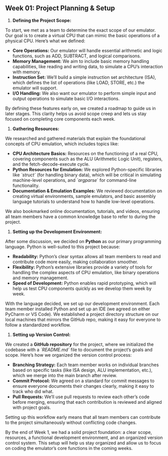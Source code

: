 ## **Week 01: Project Planning & Setup**

1. **Defining the Project Scope:**

To start, we met as a team to determine the exact scope of our emulator. Our goal is to create a virtual CPU that can mimic the basic operations of a physical CPU. Here’s what we defined:

- **Core Operations:** Our emulator will handle essential arithmetic and logic functions, such as ADD, SUBTRACT, and logical comparisons.
- **Memory Management:** We aim to include basic memory handling capabilities, like reading and writing data, to simulate a CPU’s interaction with memory.
- **Instruction Set:** We’ll build a simple instruction set architecture (ISA), which defines the list of operations (like LOAD, STORE, etc.) the emulator will support.
- **I/O Handling:** We also want our emulator to perform simple input and output operations to simulate basic I/O interactions.

By defining these features early on, we created a roadmap to guide us in later stages. This clarity helps us avoid scope creep and lets us stay focused on completing core components each week.

1. **Gathering Resources:**

We researched and gathered materials that explain the foundational concepts of CPU emulation, which includes topics like:

- **CPU Architecture Basics:** Resources on the functioning of a real CPU, covering components such as the ALU (Arithmetic Logic Unit), registers, and the fetch-decode-execute cycle.
- **Python Resources for Emulation:** We explored Python-specific libraries like _\`struct\`_ (for handling binary data), which will be critical in simulating machine-level operations, and _\`argparse_\` for command-line functionality.
- **Documentation & Emulation Examples:** We reviewed documentation on creating virtual environments, sample emulators, and basic assembly language tutorials to understand how to handle low-level operations.

We also bookmarked online documentation, tutorials, and videos, ensuring all team members have a common knowledge base to refer to during the project.

1. **Setting up the Development Environment:**

After some discussion, we decided on **Python** as our primary programming language. Python is well-suited to this project because:

- **Readability:** Python’s clear syntax allows all team members to read and contribute code more easily, making collaboration smoother.
- **Flexibility:** Python’s extensive libraries provide a variety of tools for handling the complex aspects of CPU emulation, like binary operations and memory management.
- **Speed of Development:** Python enables rapid prototyping, which will help us test CPU components quickly as we develop them week by week.

With the language decided, we set up our development environment. Each team member installed Python and set up an IDE (we agreed on either PyCharm or VS Code). We established a project directory structure on our local machines that mirrors the GitHub repo, making it easy for everyone to follow a standardized workflow.

1. **Setting up Version Control:**

We created a **GitHub repository** for the project, where we initialized the codebase with a _\`README.md\`_ file to document the project’s goals and scope. Here’s how we organized the version control process:

- **Branching Strategy:** Each team member works on individual branches based on specific tasks (like ISA design, ALU implementation, etc.), which we merge into the main branch after review.
- **Commit Protocol:** We agreed on a standard for commit messages to ensure everyone documents their changes clearly, making it easy to track who did what.
- **Pull Requests:** We’ll use pull requests to review each other’s code before merging, ensuring that each contribution is reviewed and aligned with project goals.

Setting up this workflow early means that all team members can contribute to the project simultaneously without conflicting code changes.

By the end of Week 1, we had a solid project foundation: a clear scope, resources, a functional development environment, and an organized version control system. This setup will help us stay organized and allow us to focus on coding the emulator’s core functions in the coming weeks.
